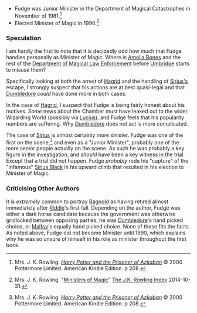 - Fudge was Junior Minister in the Department of Magical Catastrophes in November of 1981.[^220906-1]
- Elected Minister of Magic in 1990.[^220906-2]

[^220906-2]:
    Mrs. J. K. Rowling.
    "[Ministers of Magic](https://www.rowlingindex.org/work/msmpm/)"
    [The J.K. Rowling Index](https://www.rowlingindex.org) 2014-10-31.

[^220906-1]:
    Mrs. J. K. Rowling.
    _[Harry Potter and the Prisoner of Azkaban](https://www.librarything.com/work/2742161)_
    © 2000 Pottermore Limited. American Kindle Edition. p 208.

### Speculation

I am hardly the first to note that it is decidedly odd how much that Fudge
handles personally as Minister of Magic. Where is [Amelia Bones][] and the
rest of the [Department of Magical Law Enforcement][MLE] before [Umbridge][]
starts to misuse them?

[MLE]: /Harrypedia/culture/Government/
[Amelia Bones]: </Harrypedia/people/Bones/Amelia Susan/>
[Umbridge]: </Harrypedia/people/Umbridge/Dolores Jane/>

Specifically looking at both the arrest of [Hagrid][] and the handling of
[Sirius's][SB] escape, I strongly suspect that his actions are at best quasi-legal
and that [Dumbledore][] _could_ have done more in both cases.

[Hagrid]: /Harrypedia/people/Hagrid/Rubeus/
[SB]: </Harrypedia/people/Black/Sirius III/>
[Dumbledore]: </Harrypedia/people/Dumbledore/Albus Percival Wulfric Brian/>

In the case of [Hagrid][], I suspect that Fudge is being fairly honest about
his motives. _Some_ news about the Chamber must have leaked out to the wider
Wizarding World (possibly via [Lucius][]), and Fudge feels that his popularity
numbers are suffering. Why [Dumbledore][] does not act is more complicated.

[Lucius]: </Harrypedia/people/Malfoy/Lucius Abraxas/>

The case of [Sirius][SB] is almost certainly more sinister. Fudge was one of
the first on the scene,[^220906-3] and even as a "Junior Minister", probably
one of the more senior people actually on the scene. As such he was probably a
key figure in the investigation, and _should_ have been a key witness in the
trial. Except that a trial did not happen. Fudge _probably_ rode his
"capture" of the "infamous" [Sirius Black][SB] in his upward climb that
resulted in his election to Minister of Magic.

[^220906-3]:
    Mrs. J. K. Rowling.
    _[Harry Potter and the Prisoner of Azkaban](https://www.librarything.com/work/2742161)_
    © 2000 Pottermore Limited. American Kindle Edition. p 208.

### Criticising Other Authors

It is _extremely_ common to portray [Bagnold][] as having retired almost
immediately after [Riddle][]'s first fall. Depending on the author, Fudge was
either a dark horse candidate because the government was otherwise gridlocked
between opposing parties, he was [Dumbledore][]'s hand picked choice, or
[Malfoy][]'s equally hand picked choice. None of these fits the facts. As
noted above, Fudge did not become Minister until 1990, which explains why he
was so unsure of himself in his role as minister throughout the first book.

[Riddle]: </Harrypedia/people/Riddle/Tom Marvolo/>
[Bagnold]: /Harrypedia/people/Bagnold/Millicent/
[Malfoy]: </Harrypedia/people/Malfoy/Lucius Abraxas/>

